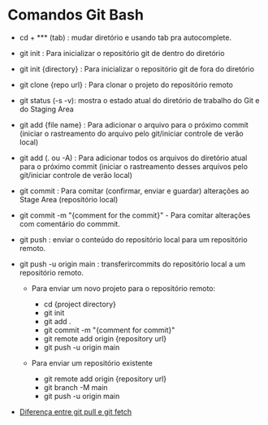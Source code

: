 # Comandos Git Bash

- cd + *** (tab) : mudar diretório e usando tab pra autocomplete.

- git init : Para inicializar o repositório git de dentro do diretório
- git init {directory} : Para inicializar o repositório git de fora do diretório
- git clone {repo url} : Para clonar o projeto do repositório remoto
- git status (-s -v): mostra o estado atual do diretório de trabalho do Git e do Staging Area
- git add {file name} : Para adicionar o arquivo para o próximo commit (iniciar o rastreamento do arquivo pelo git/iniciar controle de verão local)
- git add (. ou -A) : Para adicionar todos os arquivos do diretório atual para o próximo commit (iniciar o rastreamento desses arquivos pelo git/iniciar controle de verão local)
- git commit : Para comitar (confirmar, enviar e guardar) alterações ao Stage Area (repositório local)
- git commit -m "{comment for the commit}" - Para comitar alterações com comentário do commmit.
- git push : enviar o conteúdo do repositório local para um repositório remoto. 
- git push -u origin main : transferircommits do repositório local a um repositório remoto.
	- Para enviar um novo projeto para o repositório remoto:
		- cd {project directory}
		- git init
		- git add .
		- git commit -m "{comment for commit}"
		- git remote add origin {repository url}
		- git push -u origin main

	- Para enviar um repositório existente
		- git remote add origin {repository url}
		- git branch -M main
		- git push -u origin main


- [Diferença entre git pull e git fetch](https://stackoverflow.com/questions/292357/what-is-the-difference-between-git-pull-and-git-fetch)